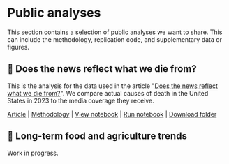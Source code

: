 # Public analyses

This section contains a selection of public analyses we want to share. This can include the methodology, replication code, and supplementary data or figures.

## 📰 Does the news reflect what we die from?

This is the analysis for the data used in the article "[Does the news reflect what we die from?](https://ourworldindata.org/does-the-news-reflect-what-we-die-from)". We compare actual causes of death in the United States in 2023 to the media coverage they receive.

[Article](https://ourworldindata.org/does-the-news-reflect-what-we-die-from) | [Methodology](media_deaths/methodology.md) | [View notebook](media_deaths/media_deaths_analysis.ipynb) | [Run notebook](https://colab.research.google.com/github/owid/etl/blob/docs-agriculture-indicators-doc/docs/analyses/media_deaths/media_deaths_analysis.ipynb) | [Download folder](https://catalog.owid.io/analyses/media-deaths-analysis.zip)

## 🌽 Long-term food and agriculture trends

Work in progress.
